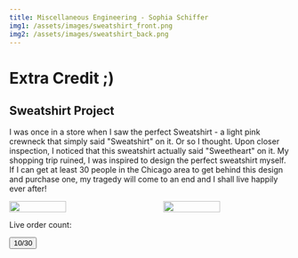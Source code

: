 ```yaml
---
title: Miscellaneous Engineering - Sophia Schiffer
img1: /assets/images/sweatshirt_front.png
img2: /assets/images/sweatshirt_back.png
---
```


# Extra Credit ;)
## Sweatshirt Project
I was once in a store when I saw the perfect Sweatshirt - a light pink crewneck
that simply said "Sweatshirt" on it. Or so I thought. Upon closer inspection, I
noticed that this sweatshirt actually said "Sweetheart" on it. My shopping trip
ruined, I was inspired to design the perfect sweatshirt myself. If I can get
at least 30 people in the Chicago area to get behind this design and purchase
one, my tragedy will come to an end and I shall live happily ever after!

<div style="display: flex; justify-content: space-between;">
  <img src="{{ page.img1 | relative_url }}" width="45%" />
  <img src="{{ page.img2 | relative_url }}" width="45%" />
</div>

Live order count:

<button type="button" class="counter">
  10/30
</button>
